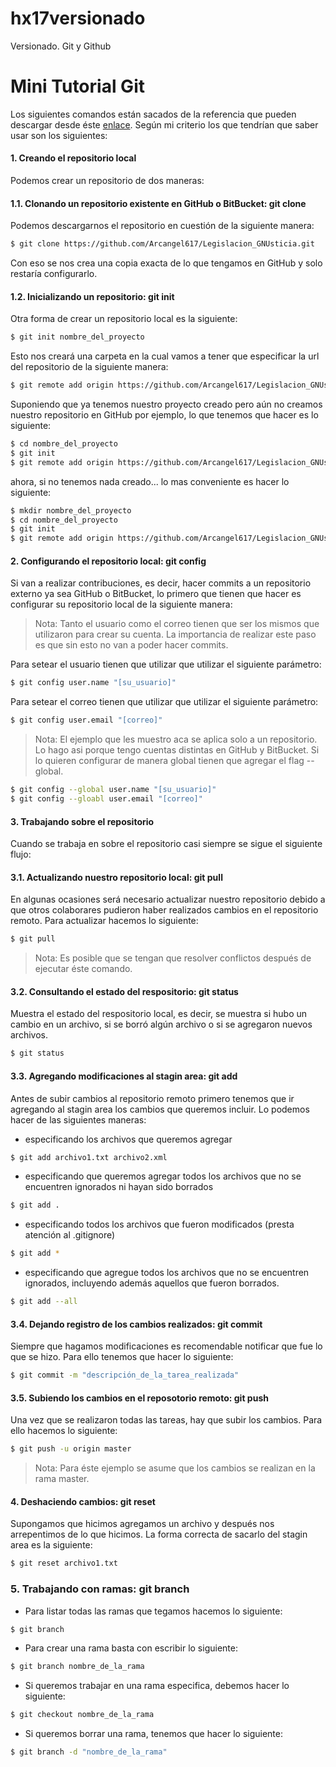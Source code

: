 # hx17versionado
Versionado. Git y Github

# Mini Tutorial Git

Los siguientes comandos están sacados de la referencia que pueden descargar desde éste [enlace](https://services.github.com/on-demand/downloads/github-git-cheat-sheet.pdf "GIT Cheat Sheet"). Según mi criterio los que tendrían que saber usar son los siguientes:

#### 1. Creando el repositorio local
Podemos crear un repositorio de dos maneras:

#### 1.1. Clonando un repositorio existente en GitHub o BitBucket: git clone
Podemos descargarnos el repositorio en cuestión de la siguiente manera:

```bash
$ git clone https://github.com/Arcangel617/Legislacion_GNUsticia.git

```
Con eso se nos crea una copia exacta de lo que tengamos en GitHub y solo restaría configurarlo.

#### 1.2. Inicializando un repositorio: git init
Otra forma de crear un repositorio local es la siguiente:

```bash
$ git init nombre_del_proyecto

```
Esto nos creará una carpeta en la cual vamos a tener que especificar la url del repositorio de la siguiente manera:
```bash
$ git remote add origin https://github.com/Arcangel617/Legislacion_GNUsticia.git
```

Suponiendo que ya tenemos nuestro proyecto creado pero aún no creamos nuestro repositorio en GitHub por ejemplo, lo que 
tenemos que hacer es lo siguiente:
```bash
$ cd nombre_del_proyecto
$ git init
$ git remote add origin https://github.com/Arcangel617/Legislacion_GNUsticia.git

```
ahora, si no tenemos nada creado... lo mas conveniente es hacer lo siguiente:
```bash
$ mkdir nombre_del_proyecto
$ cd nombre_del_proyecto
$ git init
$ git remote add origin https://github.com/Arcangel617/Legislacion_GNUsticia.git

```

#### 2. Configurando el repositorio local: git config

Si van a realizar contribuciones, es decir, hacer commits a un repositorio externo ya sea GitHub o BitBucket, lo primero
que tienen que hacer es configurar su repositorio local de la siguiente manera:

> Nota: Tanto el usuario como el correo tienen que ser los mismos que utilizaron para
crear su cuenta. La importancia de realizar este paso es que sin esto no van a poder hacer commits.

Para setear el usuario tienen que utilizar que utilizar el siguiente parámetro:
```bash
$ git config user.name "[su_usuario]"

```
Para setear el correo tienen que utilizar que utilizar el siguiente parámetro:
```bash
$ git config user.email "[correo]"

```

> Nota: El ejemplo que les muestro aca se aplica solo a un repositorio. Lo hago asi porque tengo cuentas distintas
en GitHub y BitBucket. Si lo quieren configurar de manera global tienen que agregar el flag --global.
```bash
$ git config --global user.name "[su_usuario]"
$ git config --gloabl user.email "[correo]"

```

#### 3. Trabajando sobre el repositorio
Cuando se trabaja en sobre el repositorio casi siempre se sigue el siguiente flujo:

#### 3.1. Actualizando nuestro repositorio local: git pull

En algunas ocasiones será necesario actualizar nuestro repositorio debido a que otros colaborares pudieron haber
realizados cambios en el repositorio remoto. Para actualizar hacemos lo siguiente:

```bash
$ git pull

```
> Nota: Es posible que se tengan que resolver conflictos después de ejecutar éste comando.

#### 3.2. Consultando el estado del respositorio: git status

Muestra el estado del respositorio local, es decir, se muestra si hubo un cambio en un archivo, si se borró algún
archivo o si se agregaron nuevos archivos.

```bash
$ git status

```

#### 3.3. Agregando modificaciones al stagin area: git add
Antes de subir cambios al repositorio remoto primero tenemos que ir agregando al stagin area los cambios que
queremos incluir. Lo podemos hacer de las siguientes maneras:

+ especificando los archivos que queremos agregar

```bash
$ git add archivo1.txt archivo2.xml

```
+ especificando que queremos agregar todos los archivos que no se encuentren ignorados ni hayan sido borrados
```bash
$ git add . 
```
+ especificando todos los archivos que fueron modificados (presta atención al .gitignore)
```bash
$ git add *

```
+ especificando que agregue todos los archivos que no se encuentren ignorados, incluyendo además aquellos que fueron borrados.
```bash
$ git add --all

```

#### 3.4. Dejando registro de los cambios realizados: git commit
Siempre que hagamos modificaciones es recomendable notificar que fue lo que se hizo. Para ello tenemos que hacer lo
siguiente:

```bash
$ git commit -m "descripción_de_la_tarea_realizada"

```

#### 3.5. Subiendo los cambios en el reposotorio remoto: git push
Una vez que se realizaron todas las tareas, hay que subir los cambios. Para ello hacemos lo siguiente:

```bash
$ git push -u origin master

```
> Nota: Para éste ejemplo se asume que los cambios se realizan en la rama master.

#### 4. Deshaciendo cambios: git reset

Supongamos que hicimos agregamos un archivo y después nos arrepentimos de lo que hicimos. La forma 
correcta de sacarlo del stagin area es la siguiente:

```bash
$ git reset archivo1.txt

```

### 5. Trabajando con ramas: git branch

+ Para listar todas las ramas que tegamos hacemos lo siguiente:
```bash
$ git branch

```

+ Para crear una rama basta con escribir lo siguiente:

```bash
$ git branch nombre_de_la_rama

```

+ Si queremos trabajar en una rama especifica, debemos hacer lo siguiente:

```bash
$ git checkout nombre_de_la_rama

```

+ Si queremos borrar una rama, tenemos que hacer lo siguiente:

```bash
$ git branch -d "nombre_de_la_rama"

```